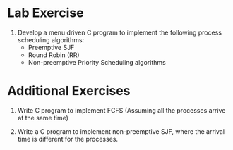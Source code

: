 # Lab Exercise

1. Develop a menu driven C program to implement the following process scheduling algorithms:
   - Preemptive SJF
   - Round Robin (RR)
   - Non-preemptive Priority Scheduling algorithms

# Additional Exercises

1. Write C program to implement FCFS (Assuming all the processes arrive at the same time)

2. Write a C program to implement non-preemptive SJF, where the arrival time is different for the processes.
